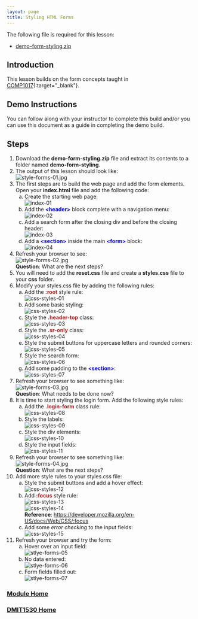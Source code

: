 ```yaml
---
layout: page
title: Styling HTML Forms
---
```

<style>
    .css-class{
        color: firebrick;
        font-weight: bold;
    }
    .html-class{
        color: blue;
        font-weight: bold;
    }
</style>

The following file is required for this lesson:
* [demo-form-styling.zip](files/demo-form-styling.zip)

## Introduction
This lesson builds on the form concepts taught in [COMP1017](../../../comp1017/module3/24-styling-forms/styling-forms.md){:target="_blank"}.

## Demo Instructions
You can follow along with your instructor to complete this build and/or you can use this document as a guide in completing the demo build.

## Steps
1.	Download the **demo-form-styling.zip** file and extract its contents to a folder named **demo-form-styling**.
2.	The output of this lesson should look like:<br>
![style-forms-01.jpg](files/style-forms-01.jpg)
3.	The first steps are to build the web page and add the form elements. Open your **index.html** file and add the following code:
    <ol type="a">
        <li>Create the starting web page:<br>
        <img src="files/index-01.jpg" alt="index-01">
        </li>
        <li>Add the <span class="html-class">&lt;header&gt;</span> block complete with a navigation menu:<br>
        <img src="files/index-02.jpg" alt="index-02">
        </li>
        <li>Add a search form after the closing div and before the closing header:<br>
        <img src="files/index-03.jpg" alt="index-03">
        </li>
        <li>Add a <span class="html-class">&lt;section&gt;</span> inside the main <span class="html-class">&lt;form&gt;</span> block:<br>
        <img src="files/index-04.jpg" alt="index-04">
        </li>
    </ol>
4.	Refresh your browser to see:<br>
![style-forms-02.jpg](files/style-forms-02.jpg)<br>**Question**: What are the next steps?
5.	You will need to add the **reset.css** file and create a **styles.css** file to your **css** folder.
6.	Modify your styles.css file by adding the following rules:<br>
    <ol type="a">
        <li>Add the <span class="css-class">:root</span> style rule:<br>
        <img src="files/css-styles-01.jpg" alt="css-styles-01">
        </li>
        <li>Add some basic styling:<br>
        <img src="files/css-styles-02.jpg" alt="css-styles-02">
        </li>
        <li>Style the <span class="css-class">.header-top</span> class:<br>
        <img src="files/css-styles-03.jpg" alt="css-styles-03">
        </li>
        <li>Style the <span class="css-class">.sr-only</span> class:<br>
        <img src="files/css-styles-04.jpg" alt="css-styles-04">
        </li>
        <li>Style the submit buttons for uppercase letters and rounded corners:<br>
        <img src="files/css-styles-05.jpg" alt="css-styles-05">
        </li>
        <li>Style the search form:<br>
        <img src="files/css-styles-06.jpg" alt="css-styles-06">
        </li>
        <li>Add some padding to the <span class="html-class">&lt;section&gt;</span>:<br>
        <img src="files/css-styles-07.jpg" alt="css-styles-07">
        </li>
    </ol>
7.	Refresh your browser to see something like:<br>
![style-forms-03.jpg](files/style-forms-03.jpg)<br>**Question**: What needs to be done now?
8.	It is time to start styling the login form. Add the following style rules:<br>
    <ol type="a">
        <li>Add the <span class="css-class">.login-form</span> class rule:<br>
        <img src="files/css-styles-08.jpg" alt="css-styles-08">
        </li>
        <li>Style the labels:<br>
        <img src="files/css-styles-09.jpg" alt="css-styles-09">
        </li>
        <li>Style the div elements:<br>
        <img src="files/css-styles-10.jpg" alt="css-styles-10">
        </li>
        <li>Style the input fields:<br>
        <img src="files/css-styles-11.jpg" alt="css-styles-11">
        </li>
    </ol>
9.	Refresh your browser to see something like:<br>
![style-forms-04.jpg](files/style-forms-04.jpg)<br>**Question**: What are the next steps?
10.	Add more style rules to your styles.css file:<br>
    <ol type="a">
        <li>Style the submit buttons and add a hover effect:<br>
        <img src="files/css-styles-12.jpg" alt="css-styles-12">
        </li>
        <li>Add <span class="css-class">:focus</span> style rule:<br>
        <img src="files/css-styles-13.jpg" alt="css-styles-13"><br>
        <img src="files/css-styles-14.jpg" alt="css-styles-14"><br>
        <b>Reference</b>: <a href="https://developer.mozilla.org/en-US/docs/Web/CSS/:focus" target="_blank">https://developer.mozilla.org/en-US/docs/Web/CSS/:focus</a>
        </li>
        <li>Add some <em>error checking</em> to the input fields:<br>
        <img src="files/css-styles-15.jpg" alt="css-styles-15">
        </li>
    </ol>
11.	Refresh your browser and try the form:<br>
    <ol type="a">
        <li>Hover over an input field:<br>
        <img src="files/style-forms-05.jpg" alt="stlye-forms-05">
        </li>
        <li>No data entered:<br>
        <img src="files/style-forms-06.jpg" alt="stlye-forms-06">
        </li>
        <li>Form fields filled out:<br>
        <img src="files/style-forms-07.jpg" alt="stlye-forms-07">
        </li>
    </ol>

### [Module Home](../)
### [DMIT1530 Home](../../)